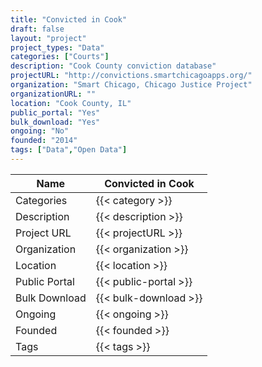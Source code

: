 ```yaml
---
title: "Convicted in Cook"
draft: false
layout: "project"
project_types: "Data"
categories: ["Courts"]
description: "Cook County conviction database"
projectURL: "http://convictions.smartchicagoapps.org/"
organization: "Smart Chicago, Chicago Justice Project"
organizationURL: ""
location: "Cook County, IL"
public_portal: "Yes"
bulk_download: "Yes"
ongoing: "No"
founded: "2014"
tags: ["Data","Open Data"]
---
```



Name                    |  Convicted in Cook    
------------------------|----
Categories              | {{< category >}} 
Description             | {{< description >}} 
Project URL             | {{< projectURL >}} 
Organization            | {{< organization >}} 
Location                | {{< location >}} 
Public Portal           | {{< public-portal >}} 
Bulk Download           | {{< bulk-download >}} 
Ongoing                 | {{< ongoing >}} 
Founded                 | {{< founded >}} 
Tags                    | {{< tags >}} 

